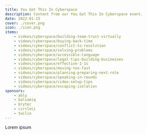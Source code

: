 ```yaml
---
title: You Got This In Cyberspace
description: Content from our You Got This In Cyberspace event.
date: 2022-01-15
cover: ./cover.png
icon: ./icon.png
items:
    - videos/cyberspace/building-team-trust-virtually
    - videos/cyberspace/buying-back-time
    - videos/cyberspace/conflict-to-resolution
    - videos/cyberspace/solving-problems
    - videos/cyberspace/accessible-language
    - videos/cyberspace/legal-tips-building-businesses
    - videos/cyberspace/effective-1-1s
    - videos/cyberspace/moving-too-fast
    - videos/cyberspace/planning-preparing-next-role
    - videos/cyberspace/speaking-in-rounds
    - videos/cyberspace/video-setup-tips
    - videos/cyberspace/escaping-isolation
sponsors:
    - ably
    - balsamiq
    - bryter
    - circleci
    - twilio
---
```


Lorem ipsum
